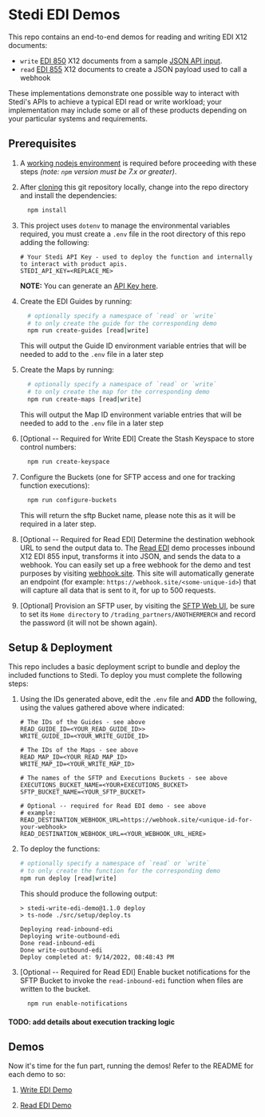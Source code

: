 # Stedi EDI Demos

This repo contains an end-to-end demos for reading and writing EDI X12 documents:
* `write` [EDI 850](https://www.stedi.com/edi/x12/transaction-set/850) X12 documents from a sample [JSON API input](src/fixtures/write/input.json).
* `read` [EDI 855](https://www.stedi.com/edi/x12/transaction-set/855) X12 documents to create a JSON payload used to call a webhook

These implementations demonstrate one possible way to interact with Stedi's APIs to achieve a typical EDI read or write workload; your implementation may include some or all of these products depending on your particular systems and requirements.

## Prerequisites

1. A [working nodejs environment](https://docs.npmjs.com/downloading-and-installing-node-js-and-npm) is required before proceeding with these steps _(note: `npm` version must be 7.x or greater)_.

2. After [cloning](https://docs.github.com/en/repositories/creating-and-managing-repositories/cloning-a-repository) this git repository locally, change into the repo directory and install the dependencies:

   ```bash
     npm install
   ```

3. This project uses `dotenv` to manage the environmental variables required, you must create a `.env` file in the root directory of this repo adding the following:

   ```
   # Your Stedi API Key - used to deploy the function and internally to interact with product apis.
   STEDI_API_KEY=<REPLACE_ME>
   ```

   **NOTE:** You can generate an [API Key here](https://www.stedi.com/app/settings/api-keys).

4. Create the EDI Guides by running:

   ```bash
     # optionally specify a namespace of `read` or `write` 
     # to only create the guide for the corresponding demo
     npm run create-guides [read|write]
   ```

   This will output the Guide ID environment variable entries that will be needed to add to the `.env` file in a later step

5. Create the Maps by running:

   ```bash
     # optionally specify a namespace of `read` or `write` 
     # to only create the map for the corresponding demo
     npm run create-maps [read|write]
   ```

   This will output the Map ID environment variable entries that will be needed to add to the `.env` file in a later step

6. [Optional -- Required for Write EDI] Create the Stash Keyspace to store control numbers:

   ```bash
     npm run create-keyspace
   ```

7. Configure the Buckets (one for SFTP access and one for tracking function executions):

   ```bash
     npm run configure-buckets
   ```

   This will return the sftp Bucket name, please note this as it will be required in a later step.

8. [Optional -- Required for Read EDI] Determine the destination webhook URL to send the output data to. The [Read EDI](./src/functions/read/README.md) demo processes inbound X12 EDI 855 input, transforms it into JSON, and sends the data to a webhook. You can easily set up a free webhook for the demo and test purposes by visiting [webhook.site](https://webhook.site/). This site will automatically generate an endpoint (for example: `https://webhook.site/<some-unique-id>`) that will capture all data that is sent to it, for up to 500 requests.

9. [Optional] Provision an SFTP user, by visiting the [SFTP Web UI](https://www.stedi.com/app/sftp), be sure to set its `Home directory` to `/trading_partners/ANOTHERMERCH` and record the password (it will not be shown again).

## Setup & Deployment

This repo includes a basic deployment script to bundle and deploy the included functions to Stedi. To deploy you must complete the following steps:

1. Using the IDs generated above, edit the `.env` file and **ADD** the following, using the values gathered above where indicated:

   ```
   # The IDs of the Guides - see above
   READ_GUIDE_ID=<YOUR_READ_GUIDE_ID>>
   WRITE_GUIDE_ID=<YOUR_WRITE_GUIDE_ID>

   # The IDs of the Maps - see above
   READ_MAP_ID=<YOUR_READ_MAP_ID>
   WRITE_MAP_ID=<YOUR_WRITE_MAP_ID>
   
   # The names of the SFTP and Executions Buckets - see above
   EXECUTIONS_BUCKET_NAME=<YOUR+EXECUTIONS_BUCKET>
   SFTP_BUCKET_NAME=<YOUR_SFTP_BUCKET>
   
   # Optional -- required for Read EDI demo - see above
   # example: READ_DESTINATION_WEBHOOK_URL=https://webhook.site/<unique-id-for-your-webhook>
   READ_DESTINATION_WEBHOOK_URL=<YOUR_WEBHOOK_URL_HERE>
   ```

2. To deploy the functions:

   ```bash
   # optionally specify a namespace of `read` or `write` 
   # to only create the function for the corresponding demo
   npm run deploy [read|write]
   ```

   This should produce the following output:

   ```
   > stedi-write-edi-demo@1.1.0 deploy
   > ts-node ./src/setup/deploy.ts

   Deploying read-inbound-edi
   Deploying write-outbound-edi
   Done read-inbound-edi
   Done write-outbound-edi
   Deploy completed at: 9/14/2022, 08:48:43 PM
   ```
   
3. [Optional -- Required for Read EDI] Enable bucket notifications for the SFTP Bucket to invoke the `read-inbound-edi` function when files are written to the bucket.

   ```bash
     npm run enable-notifications
   ```

#### TODO: add details about execution tracking logic

## Demos

Now it's time for the fun part, running the demos! Refer to the README for each demo to so:

1. [Write EDI Demo](./src/functions/write/README.md)

2. [Read EDI Demo](./src/functions/read/README.md)
